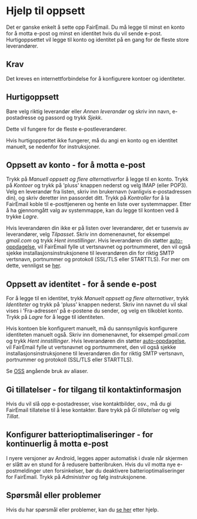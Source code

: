 # Hjelp til oppsett

Det er ganske enkelt å sette opp FairEmail. Du må legge til minst en konto for å motta e-post og minst en identitet hvis du vil sende e-post. Hurtigoppsettet vil legge til konto og identitet på en gang for de fleste store leverandører.

## Krav

Det kreves en internettforbindelse for å konfigurere kontoer og identiteter.

## Hurtigoppsett

Bare velg riktig leverandør eller *Annen leverandør* og skriv inn navn, e-postadresse og passord og trykk *Sjekk*.

Dette vil fungere for de fleste e-postleverandører.

Hvis hurtigoppsettet ikke fungerer, må du angi en konto og en identitet manuelt, se nedenfor for instruksjoner.

## Oppsett av konto - for å motta e-post

Trykk på *Manuell oppsett og flere alternativer*for å legge til en konto. Trykk på *Kontoer* og trykk på 'pluss' knappen nederst og velg IMAP (eller POP3). Velg en leverandør fra listen, skriv inn brukernavn (vanligvis e-postadressen din), og skriv deretter inn passordet ditt. Trykk på *Kontroller* for å la FairEmail koble til e-posttjeneren og hente en liste over systemmapper. Etter å ha gjennomgått valg av systemmappe, kan du legge til kontoen ved å trykke *Lagre*.

Hvis leverandøren din ikke er på listen over leverandører, det er tusenvis av leverandører, velg *Tilpasset*. Skriv inn domenenavnet, for eksempel *gmail.com* og trykk *Hent innstillinger*. Hvis leverandøren din støtter [auto-oppdagelse](https://tools.ietf.org/html/rfc6186), vil FairEmail fylle ut vertsnavnet og portnummeret, den vil også sjekke installasjonsinstruksjonene til leverandøren din for riktig SMTP vertsnavn, portnummer og protokoll (SSL/TLS eller STARTTLS). For mer om dette, vennligst se [her](https://github.com/M66B/FairEmail/blob/master/FAQ.md#authorizing-accounts).

## Oppsett av identitet - for å sende e-post

For å legge til en identitet, trykk *Manuelt oppsett og flere alternativer*, trykk *Identiteter* og trykk på 'pluss' knappen nederst. Skriv inn navnet du vil skal vises i 'Fra-adressen' på e-postene du sender, og velg en tilkoblet konto. Trykk på *Lagre* for å legge til identiteten.

Hvis kontoen ble konfigurert manuelt, må du sannsynligvis konfigurere identiteten manuelt også. Skriv inn domenenavnet, for eksempel *gmail.com* og trykk *Hent innstillinger*. Hvis leverandøren din støtter [auto-oppdagelse](https://tools.ietf.org/html/rfc6186), vil FairEmail fylle ut vertsnavnet og portnummeret, den vil også sjekke installasjonsinstruksjonene til leverandøren din for riktig SMTP vertsnavn, portnummer og protokoll (SSL/TLS eller STARTTLS).

Se [OSS](https://github.com/M66B/FairEmail/blob/master/FAQ.md#FAQ9) angående bruk av aliaser.

## Gi tillatelser - for tilgang til kontaktinformasjon

Hvis du vil slå opp e-postadresser, vise kontaktbilder, osv., må du gi FairEmail tillatelse til å lese kontakter. Bare trykk på *Gi tillatelser* og velg *Tillat*.

## Konfigurer batterioptimaliseringer - for kontinuerlig å motta e-post

I nyere versjoner av Android, legges apper automatisk i dvale når skjermen er slått av en stund for å redusere batteribruken. Hvis du vil motta nye e-postmeldinger uten forsinkelser, bør du deaktivere batterioptimaliseringer for FairEmail. Trykk på *Administrer* og følg instruksjonene.

## Spørsmål eller problemer

Hvis du har spørsmål eller problemer, kan du [se her](https://github.com/M66B/FairEmail/blob/master/FAQ.md) etter hjelp.